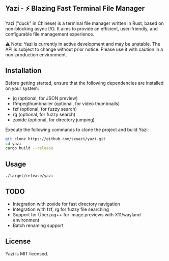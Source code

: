 ## Yazi - ⚡️ Blazing Fast Terminal File Manager

Yazi ("duck" in Chinese) is a terminal file manager written in Rust, based on non-blocking async I/O. It aims to provide an efficient, user-friendly, and configurable file management experience.

⚠️ Note: Yazi is currently in active development and may be unstable. The API is subject to change without prior notice. Please use it with caution in a non-production environment.

## Installation

Before getting started, ensure that the following dependencies are installed on your system:

- jq (optional, for JSON preview)
- ffmpegthumbnailer (optional, for video thumbnails)
- fzf (optional, for fuzzy search)
- rg (optional, for fuzzy search)
- zoxide (optional, for directory jumping)

Execute the following commands to clone the project and build Yazi:

```bash
git clone https://github.com/sxyazi/yazi.git
cd yazi
cargo build --release
```

## Usage

```bash
./target/release/yazi
```

## TODO

- Integration with zoxide for fast directory navigation
- Integration with fzf, rg for fuzzy file searching
- Support for Überzug++ for image previews with X11/wayland environment
- Batch renaming support

## License

Yazi is MIT licensed.
